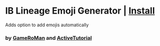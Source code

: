 # IB Lineage Emoji Generator | [Install](https://gameroman.pages.dev/userscripts/infinite-craft/users/gameroman/alt-lineages/index.user.js)

Adds option to add emojis automatically

### by [GameRoMan](https://github.com/GameRoMan) and [ActiveTutorial](https://github.com/ActiveTutorial)
